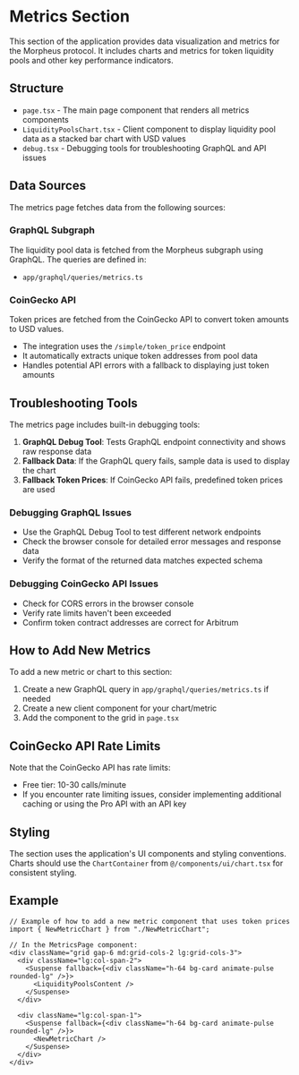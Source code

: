 # Metrics Section

This section of the application provides data visualization and metrics for the Morpheus protocol. It includes charts and metrics for token liquidity pools and other key performance indicators.

## Structure

- `page.tsx` - The main page component that renders all metrics components
- `LiquidityPoolsChart.tsx` - Client component to display liquidity pool data as a stacked bar chart with USD values
- `debug.tsx` - Debugging tools for troubleshooting GraphQL and API issues

## Data Sources

The metrics page fetches data from the following sources:

### GraphQL Subgraph
The liquidity pool data is fetched from the Morpheus subgraph using GraphQL. The queries are defined in:
- `app/graphql/queries/metrics.ts`

### CoinGecko API
Token prices are fetched from the CoinGecko API to convert token amounts to USD values.
- The integration uses the `/simple/token_price` endpoint
- It automatically extracts unique token addresses from pool data
- Handles potential API errors with a fallback to displaying just token amounts

## Troubleshooting Tools

The metrics page includes built-in debugging tools:

1. **GraphQL Debug Tool**: Tests GraphQL endpoint connectivity and shows raw response data
2. **Fallback Data**: If the GraphQL query fails, sample data is used to display the chart
3. **Fallback Token Prices**: If CoinGecko API fails, predefined token prices are used

### Debugging GraphQL Issues
- Use the GraphQL Debug Tool to test different network endpoints
- Check the browser console for detailed error messages and response data
- Verify the format of the returned data matches expected schema

### Debugging CoinGecko API Issues
- Check for CORS errors in the browser console
- Verify rate limits haven't been exceeded
- Confirm token contract addresses are correct for Arbitrum

## How to Add New Metrics

To add a new metric or chart to this section:

1. Create a new GraphQL query in `app/graphql/queries/metrics.ts` if needed
2. Create a new client component for your chart/metric
3. Add the component to the grid in `page.tsx`

## CoinGecko API Rate Limits

Note that the CoinGecko API has rate limits:
- Free tier: 10-30 calls/minute
- If you encounter rate limiting issues, consider implementing additional caching or using the Pro API with an API key

## Styling

The section uses the application's UI components and styling conventions. Charts should use the `ChartContainer` from `@/components/ui/chart.tsx` for consistent styling.

## Example

```tsx
// Example of how to add a new metric component that uses token prices
import { NewMetricChart } from "./NewMetricChart";

// In the MetricsPage component:
<div className="grid gap-6 md:grid-cols-2 lg:grid-cols-3">
  <div className="lg:col-span-2">
    <Suspense fallback={<div className="h-64 bg-card animate-pulse rounded-lg" />}>
      <LiquidityPoolsContent />
    </Suspense>
  </div>
  
  <div className="lg:col-span-1">
    <Suspense fallback={<div className="h-64 bg-card animate-pulse rounded-lg" />}>
      <NewMetricChart />
    </Suspense>
  </div>
</div>
``` 